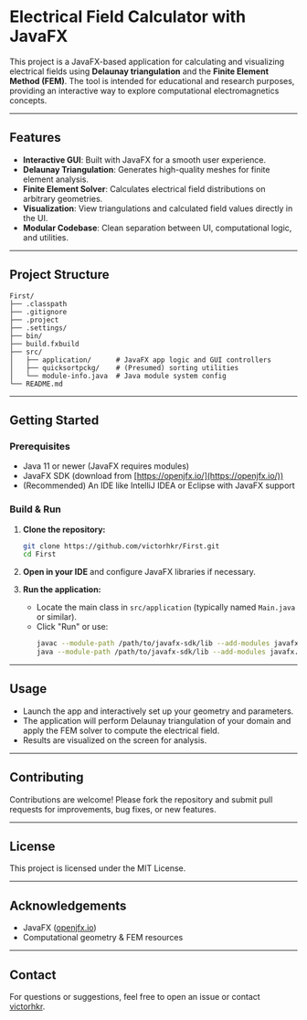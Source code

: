 # Electrical Field Calculator with JavaFX

This project is a JavaFX-based application for calculating and visualizing electrical fields using **Delaunay triangulation** and the **Finite Element Method (FEM)**. The tool is intended for educational and research purposes, providing an interactive way to explore computational electromagnetics concepts.

---

## Features

- **Interactive GUI**: Built with JavaFX for a smooth user experience.
- **Delaunay Triangulation**: Generates high-quality meshes for finite element analysis.
- **Finite Element Solver**: Calculates electrical field distributions on arbitrary geometries.
- **Visualization**: View triangulations and calculated field values directly in the UI.
- **Modular Codebase**: Clean separation between UI, computational logic, and utilities.

---

## Project Structure

```
First/
├── .classpath
├── .gitignore
├── .project
├── .settings/
├── bin/
├── build.fxbuild
├── src/
│   ├── application/      # JavaFX app logic and GUI controllers
│   ├── quicksortpckg/    # (Presumed) sorting utilities
│   └── module-info.java  # Java module system config
└── README.md
```

---

## Getting Started

### Prerequisites

- Java 11 or newer (JavaFX requires modules)
- JavaFX SDK (download from [https://openjfx.io/](https://openjfx.io/))
- (Recommended) An IDE like IntelliJ IDEA or Eclipse with JavaFX support

### Build & Run

1. **Clone the repository:**
   ```bash
   git clone https://github.com/victorhkr/First.git
   cd First
   ```

2. **Open in your IDE** and configure JavaFX libraries if necessary.

3. **Run the application:**
   - Locate the main class in `src/application` (typically named `Main.java` or similar).
   - Click "Run" or use:
     ```bash
     javac --module-path /path/to/javafx-sdk/lib --add-modules javafx.controls,javafx.fxml -d bin src/module-info.java src/application/*.java
     java --module-path /path/to/javafx-sdk/lib --add-modules javafx.controls,javafx.fxml -cp bin application.Main
     ```

---

## Usage

- Launch the app and interactively set up your geometry and parameters.
- The application will perform Delaunay triangulation of your domain and apply the FEM solver to compute the electrical field.
- Results are visualized on the screen for analysis.

---

## Contributing

Contributions are welcome! Please fork the repository and submit pull requests for improvements, bug fixes, or new features.

---

## License

This project is licensed under the MIT License.

---

## Acknowledgements

- JavaFX ([openjfx.io](https://openjfx.io/))
- Computational geometry & FEM resources

---

## Contact

For questions or suggestions, feel free to open an issue or contact [victorhkr](https://github.com/victorhkr).

